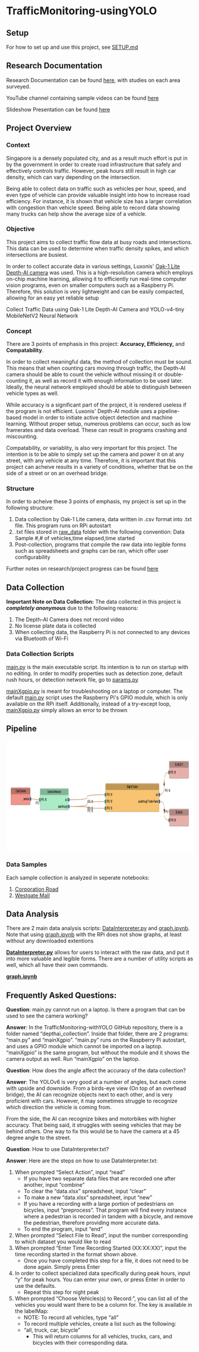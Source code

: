 # TrafficMonitoring-usingYOLO
## Setup
For how to set up and use this project, see [SETUP.md](SETUP.md)
## Research Documentation
Research Documentation can be found [here](research_journals/), with studies on each area surveyed.

YouTube channel containing sample videos can be found [here](https://www.youtube.com/channel/UCqRkp9kjYSKj8DlzjvyPHHA)

Slideshow Presentation can be found [here](https://docs.google.com/presentation/d/e/2PACX-1vQjqpXUX0GFF_coIdIj5P7L_FFDAuRprBEvcPZd5yCXZTq5vvMjCs1dRWY39SzfXg/pub?start=false&loop=false&delayms=10000)

## Project Overview
### Context
Singapore is a densely populated city, and as a result much effort is put in by the government in order to create road infrastructure that safely and effectively controls traffic. However, peak hours still result in high car density, which can vary depending on the intersection.

Being able to collect data on traffic such as vehicles per hour, speed, and even type of vehicle can provide valuable insight into how to increase road efficiency. For instance, it is shown that vehicle size has a larger correlation with congestion than vehicle speed. Being able to record data showing many trucks can help show the average size of a vehicle.

### Objective
This project aims to collect traffic flow data at busy roads and intersections. This data can be used to determine when traffic density spikes, and which intersections are busiest. 

In order to collect accurate data in various settings, Luxonis' [Oak-1 Lite Depth-AI camera](https://docs.luxonis.com/projects/hardware/en/latest/pages/NG9096/) was used. This is a high-resolution camera which employs on-chip machine learning, allowing it to efficiently run real-time computer vision programs, even on smaller computers such as a Raspberry Pi. Therefore, this solution is very lightweight and can be easily compacted, allowing for an easy yet reliable setup

Collect Traffic Data using Oak-1 Lite Depth-AI Camera and YOLO-v4-tiny MobileNetV2 Neural Network

### Concept
There are 3 points of emphasis in this project: **Accuracy, Efficiency,** and **Compatability**. 

In order to collect meaningful data, the method of collection must be sound. This means that when counting cars moving through traffic, the Depth-AI camera should be able to count the vehicle without missing it or double-counting it, as well as record it with enough information to be used later. Ideally, the neural network employed should be able to distinguish between vehicle types as well.

While accuracy is a significant part of the project, it is rendered useless if the program is not efficient. Luxonis' Depth-AI module uses a pipeline-based model in order to initiate active object detection and machine learning. Without proper setup, numerous problems can occur, such as low framerates and data overload. These can result in programs crashing and miscounting.

Compatability, or variablity, is also very important for this project. The intention is to be able to simply set up the camera and power it on at any street, with any vehicle at any time. Therefore, it is important that this project can acheive results in a variety of conditions, whether that be on the side of a street or on an overhead bridge.

### Structure
In order to acheive these 3 points of emphasis, my project is set up in the following structure:
1. Data collection by Oak-1 Lite camera, data written in .csv format into .txt file. This program runs on RPi autostart
2. .txt files stored in [raw_data](data/raw_data) folder with the following convention: Data Sample #,# of vehicles,time elapsed,time started
3. Post-collection, programs that compile the raw data into legible forms such as spreadsheets and graphs can be ran, which offer user configurability

Further notes on research/project progress can be found [here](research_journals/NOTEBOOK.md)

## Data Collection

**Important Note on Data Collection:** The data collected in this project is ***completely anonymous*** due to the following reasons:
1. The Depth-AI Camera does not record video
2. No license plate data is collected
3. When collecting data, the Raspberry Pi is not connected to any devices via Bluetooth of Wi-Fi

### Data Collection Scripts

[main.py](depthai_collection/main.py) is the main executable script. Its intention is to run on startup with no editing. In order to modify properties such as detection zone, default rush hours, or detection network file, go to [params.py](params.py)

[mainXgpio.py](depthai_collection/mainXgpio.py) is meant for troubleshooting on a laptop or computer. The default [main.py](depthai_collection/main.py) script uses the Raspberry Pi's GPIO module, which is only available on the RPi itself. Additionally, instead of a try-except loop, [mainXgpio.py](depthai_collection/mainXgpio.py) simply allows an error to be thrown

## Pipeline
<img src="media/images/project/pipeline.png" height="300">

### Data Samples
Each sample collection is analyzed in seperate notebooks:

1. [Corporation Road](research_journals/corporation.md)
2. [Westgate Mall](research_journals/westgate.md)

## Data Analysis

There are 2 main data analysis scripts: [DataInterpreter.py](data_analysis/DataInterpreter.py) and [graph.ipynb](data_analysis/graph.ipynb). Note that using [graph.ipynb](data_analysis/graph.ipynb) with the RPi does not show graphs, at least without any downloaded extentions

**[DataInterpreter.py](data_analysis/DataInterpreter.py)** allows for users to interact with the raw data, and put it into more valuable and legible forms. There are a number of utility scripts as well, which all have their own commands.

**[graph.ipynb](data_analysis/graph.ipynb)**

## Frequently Asked Questions:

**Question**: main.py cannot run on a laptop. Is there a program that can be used to see the camera working?

**Answer**: In the TrafficMonitoring-withYOLO GitHub repository, there is a folder named “depthai_collection”. Inside that folder, there are 2 programs: “main.py” and “mainXgpio”. “main.py” runs on the Raspberry Pi autostart, and uses a GPIO module which cannot be imported on a laptop. “mainXgpio” is the same program, but without the module and it shows the camera output as well. Run “mainXgpio” on the laptop.


**Question**: How does the angle affect the accuracy of the data collection?

**Answer**: The YOLOv6 is very good at a number of angles, but each come with upside and downside. From a birds-eye view (On top of an overhead bridge), the AI can recognize objects next to each other, and is very proficient with cars. However, it may sometimes struggle to recognize which direction the vehicle is coming from. 

From the side, the AI can recognize bikes and motorbikes with higher accuracy. That being said, it struggles with seeing vehicles that may be behind others. One way to fix this would be to have the camera at a 45 degree angle to the street.

**Question**: How to use DataInterpreter.txt?

**Answer**: Here are the steps on how to use DataInterpreter.txt:
1. When prompted “Select Action”, input “read”
    * If you have two separate data files that are recorded one after another, input “combine”
    * To clear the “data.xlsx” spreadsheet, input “clear”
    * To make a new “data.xlsx” spreadsheet, input “new”
    * If you have a recording with a large portion of pedestrians on bicycles, input “preprocess”. That program will find every instance where a pedestrian is recorded in tandem with a bicycle, and remove the pedestrian, therefore providing more accurate data.
    * To end the program, input “end”
2. When prompted “Select File to Read”, input the number corresponding to which dataset you would like to read
3. When prompted “Enter Time Recording Started (XX:XX:XX)”, input the time recording started in the format shown above.
    * Once you have completed this step for a file, it does not need to be done again. Simply press Enter
4. In order to collect specialized data specifically during peak hours, input “y” for peak hours. You can enter your own, or press Enter in order to use the defaults.
    * Repeat this step for night peak
5. When prompted “Choose Vehicles(s) to Record:”, you can list all of the vehicles you would want there to be a column for. The key is available in the labelMap:
    * NOTE: To record all vehicles, type “all”
    * To record multiple vehicles, create a list such as the following:
    * “all, truck, car, bicycle”
         * This will return columns for all vehicles, trucks, cars, and bicycles with their corresponding data.
